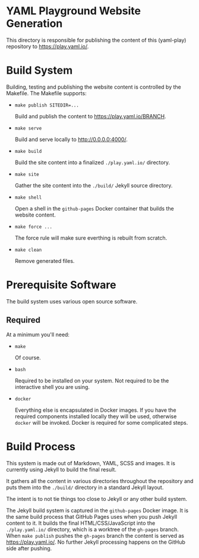 YAML Playground Website Generation
==================================

This directory is responsible for publishing the content of this (yaml-play)
repository to <https://play.yaml.io/>.

# Build System

Building, testing and publishing the website content is controlled by the
Makefile.
The Makefile supports:

* `make publish SITEDIR=...`

  Build and publish the content to <https://play.yaml.io/BRANCH>.

* `make serve`

  Build and serve locally to <http://0.0.0.0:4000/>.

* `make build`

  Build the site content into a finalized `./play.yaml.io/` directory.

* `make site`

  Gather the site content into the `./build/` Jekyll source directory.

* `make shell`

  Open a shell in the `github-pages` Docker container that builds the website
  content.

* `make force ...`

  The force rule will make sure everthing is rebuilt from scratch.

* `make clean`

  Remove generated files.

# Prerequisite Software

The build system uses various open source software.

## Required

At a minimum you'll need:

* `make`

  Of course.

* `bash`

  Required to be installed on your system.
  Not required to be the interactive shell you are using.

* `docker`

  Everything else is encapsulated in Docker images.
  If you have the required components installed locally they will be used,
  otherwise `docker` will be invoked.
  Docker is required for some complicated steps.

# Build Process

This system is made out of Markdown, YAML, SCSS and images.
It is currently using Jekyll to build the final result.

It gathers all the content in various directories throughout the repository and
puts them into the `./build/` directory in a standard Jekyll layout.

The intent is to not tie things too close to Jekyll or any other build system.

The Jekyll build system is captured in the `github-pages` Docker image.
It is the same build process that GitHub Pages uses when you push Jekyll
content to it.
It builds the final HTML/CSS/JavaScript into the `./play.yaml.io/` directory,
which is a worktree of the `gh-pages` branch.
When `make publish` pushes the `gh-pages` branch the content is served as
<https://play.yaml.io/>.
No further Jekyll processing happens on the GitHub side after pushing.
